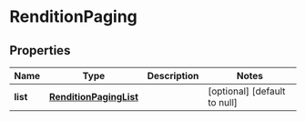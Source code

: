 # RenditionPaging

## Properties
Name | Type | Description | Notes
------------ | ------------- | ------------- | -------------
**list** | [**RenditionPagingList**](RenditionPagingList.md) |  | [optional] [default to null]


